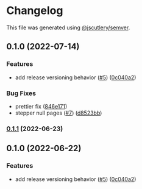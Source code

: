 # Changelog

This file was generated using [@jscutlery/semver](https://github.com/jscutlery/semver).

## 0.1.0 (2022-07-14)

### Features

- add release versioning behavior ([#5](https://github.com/Samelogic/microsurveys/issues/5)) ([0c040a2](https://github.com/Samelogic/microsurveys/commit/0c040a28f3c88f03e3c2d48bf1cc5ca0d0145d9a))

### Bug Fixes

- prettier fix ([846e171](https://github.com/Samelogic/microsurveys/commit/846e171a7e84b2bfbee81bf39d367149954df183))
- stepper null pages ([#7](https://github.com/Samelogic/microsurveys/issues/7)) ([d8523bb](https://github.com/Samelogic/microsurveys/commit/d8523bbbbbecedae4eae0b6c4328e4114c4510b7))

### [0.1.1](https://github.com/Samelogic/microsurveys/compare/types-0.1.0...types-0.1.1) (2022-06-23)

## 0.1.0 (2022-06-22)

### Features

- add release versioning behavior ([#5](https://github.com/Samelogic/microsurveys/issues/5)) ([0c040a2](https://github.com/Samelogic/microsurveys/commit/0c040a28f3c88f03e3c2d48bf1cc5ca0d0145d9a))
